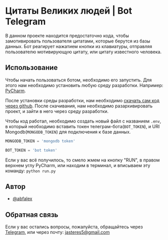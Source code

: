 
# Цитаты Великих людей | Bot Telegram

В данном проекте находится предостаточно кода, чтобы замотивировать пользователя цитатами, которые берутся из базы данных. Бот реагирует нажатием кнопки из клавиатуры, отправляя пользователю мотивирующую цитату, или цитату известного человека.

## Использование
Чтобы начать пользоваться ботом, необходимо его запустить. Для этого нам необходимо установить
любую среду разработки. Например: [PyCharm](https://www.jetbrains.com/ru-ru/pycharm/).

После установки среды разработки, нам необходимо [скачать сам код через github](https://github.com/abfalexs/quote_tgbot). После скачивания, нам необходимо разархивировать проект, и зайти в него через среду разработки.

Чтобы код работал, необходимо создать новый файл с названием `.env`, в который необходимо вставить токен телеграм-бота(`BOT_TOKEN`), и URI Mongodb(`MONGODB_TOKEN`) для подключения к базе данных.

```py
MONGODB_TOKEN = 'mongodb token'

BOT_TOKEN = 'bot token'
```

Если у вас всё получилось, то смело жмем на кнопку "RUN", в правом верхнем углу PyCharm, или находим в терминал, и вписываем эту команду: `python run.py`

## Автор 
- [@abfalex](https://t.me/abfalex)

## Обратная связь
Если у вас остались вопросы, пожалуйста, обращайтесь через [Telegram](https://t.me/abfalex), или через почту: jasteres5@gmail.com

